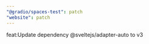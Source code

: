 ```yaml
---
"@gradio/spaces-test": patch
"website": patch
---
```


feat:Update dependency @sveltejs/adapter-auto to v3
